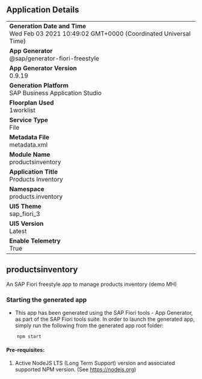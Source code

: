 ## Application Details
|               |
| ------------- |
|**Generation Date and Time**<br>Wed Feb 03 2021 10:49:02 GMT+0000 (Coordinated Universal Time)|
|**App Generator**<br>@sap/generator-fiori-freestyle|
|**App Generator Version**<br>0.9.19|
|**Generation Platform**<br>SAP Business Application Studio|
|**Floorplan Used**<br>1worklist|
|**Service Type**<br>File|
|**Metadata File**<br>metadata.xml
|**Module Name**<br>productsinventory|
|**Application Title**<br>Products Inventory|
|**Namespace**<br>products.inventory|
|**UI5 Theme**<br>sap_fiori_3|
|**UI5 Version**<br>Latest|
|**Enable Telemetry**<br>True|

## productsinventory

An SAP Fiori freestyle app to manage products inventory (demo MH)

### Starting the generated app

-   This app has been generated using the SAP Fiori tools - App Generator, as part of the SAP Fiori tools suite.  In order to launch the generated app, simply run the following from the generated app root folder:

```
    npm start
```


#### Pre-requisites:

1. Active NodeJS LTS (Long Term Support) version and associated supported NPM version.  (See https://nodejs.org)


